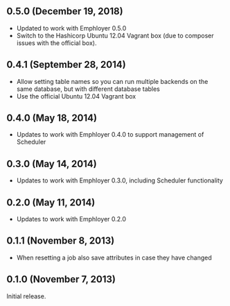 ## 0.5.0 (December 19, 2018)

  - Updated to work with Emphloyer 0.5.0
  - Switch to the Hashicorp Ubuntu 12.04 Vagrant box (due to composer issues
    with the official box).

## 0.4.1 (September 28, 2014)

  - Allow setting table names so you can run multiple backends on the same
    database, but with different database tables
  - Use the official Ubuntu 12.04 Vagrant box

## 0.4.0 (May 18, 2014)

  - Updates to work with Emphloyer 0.4.0 to support management of Scheduler

## 0.3.0 (May 14, 2014)

  - Updates to work with Emphloyer 0.3.0, including Scheduler functionality

## 0.2.0 (May 11, 2014)

  - Updates to work with Emphloyer 0.2.0

## 0.1.1 (November 8, 2013)

  - When resetting a job also save attributes in case they have changed

## 0.1.0 (November 7, 2013)

Initial release.

